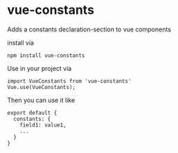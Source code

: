 # vue-constants
Adds a constants declaration-section to vue components

install via 

    npm install vue-constants

Use in your project via

    import VueConstants from 'vue-constants'
    Vue.use(VueConstants);

Then you can use it like

    export default {
      constants: {
        field1: value1, 
        ...
      }
    }

